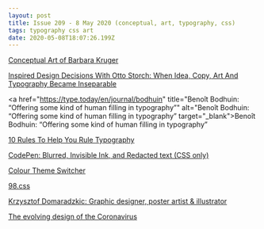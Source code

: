 ```yaml
---
layout: post
title: Issue 209 - 8 May 2020 (conceptual, art, typography, css)
tags: typography css art
date: 2020-05-08T18:07:26.199Z
---
```

<a href="http://www.artnet.com/artists/barbara-kruger/" title="Barbara Kruger" alt="Barbara Kruger" target="_blank">Conceptual Art of Barbara Kruger</a>

<a href="https://www.smashingmagazine.com/2020/03/inspired-design-decisions-otto-storch/" title="Inspired Design Decisions With Otto Storch: When Idea, Copy, Art And Typography Became Inseparable" alt="Inspired Design Decisions With Otto Storch: When Idea, Copy, Art And Typography Became Inseparable" target="_blank">Inspired Design Decisions With Otto Storch: When Idea, Copy, Art And Typography Became Inseparable</a>

<a href="https://type.today/en/journal/bodhuin" title="Benoît Bodhuin: “Offering some kind of human filling in typography”" alt="Benoît Bodhuin: “Offering some kind of human filling in typography” target="_blank">Benoît Bodhuin: “Offering some kind of human filling in typography”</a>

<a href="https://thefutur.com/video/typography-rules" title="10 Rules To Help You Rule Typography" alt="10 Rules To Help You Rule Typography" target="_blank">10 Rules To Help You Rule Typography</a>

<a href="https://codepen.io/adamruf/pen/GZwdrY" title="CodePen: Blurred, Invisible Ink, and Redacted text (CSS only)" alt="CodePen: Blurred, Invisible Ink, and Redacted text (CSS only)" target="_blank">CodePen: Blurred, Invisible Ink, and Redacted text (CSS only)</a>

<a href="https://mxb.dev/blog/color-theme-switcher" title="Colour Theme Switcher" alt="Colour Theme Switcher" target="_blank">Colour Theme Switcher</a>

<a href="https://jdan.github.io/98.css/" title="98.css" alt="98.css" target="_blank">98.css</a>

<a href="https://www.instagram.com/krzysztof_domaradzki/" title="Krzysztof Domaradzkic: Graphic designer, poster artist & illustrato" alt="Krzysztof Domaradzkic: Graphic designer, poster artist & illustrato" target="_blank">Krzysztof Domaradzkic: Graphic designer, poster artist & illustrator</a>

<a href="https://uxdesign.cc/the-evolving-design-of-the-coronavirus-e9c1392d4649" title="The evolving design of the Coronavirus" target="_blank" alt="The evolving design of the Coronavirus">The evolving design of the Coronavirus</a>